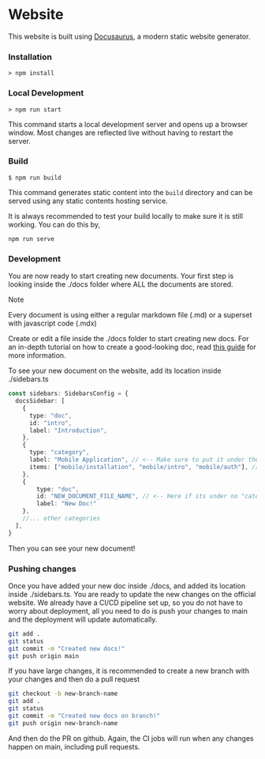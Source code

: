 # Website

This website is built using [Docusaurus](https://docusaurus.io/), a modern static website generator.

### Installation

```
> npm install
```

### Local Development

```
> npm run start
```

This command starts a local development server and opens up a browser window. Most changes are reflected live without having to restart the server.

### Build

```
$ npm run build
```

This command generates static content into the `build` directory and can be served using any static contents hosting service.

It is always recommended to test your build locally to make sure it is still working. You can do this by,

```
npm run serve
```

### Development

You are now ready to start creating new documents. Your first step is looking inside the ./docs folder where ALL the documents are stored.

> [!NOTE]
> Every document is using either a regular markdown file (.md) or a superset with javascript code (.mdx)

Create or edit a file inside the ./docs folder to start creating new docs. For an in-depth tutorial on how to create a good-looking doc, read [this guide](https://docusaurus.io/docs/markdown-features) for more information.

To see your new document on the website, add its location inside ./sidebars.ts
```ts
const sidebars: SidebarsConfig = {
  docsSidebar: [
    {
      type: "doc",
      id: "intro",
      label: "Introduction",
    },
    {
      type: "category",
      label: "Mobile Application", // <-- Make sure to put it under the right category, this one holds all the mobile docs
      items: ["mobile/installation", "mobile/intro", "mobile/auth"], // <-- Here if its under a "folder"
    },
    {
        type: "doc",
        id: "NEW_DOCUMENT_FILE_NAME", // <-- Here if its under no "categories"
        label: "New Doc!"
    },
    //... other categories
  ],
}
```

Then you can see your new document!

### Pushing changes

Once you have added your new doc inside ./docs, and added its location inside ./sidebars.ts. You are ready to update the new changes on the official website.
We already have a CI/CD pipeline set up, so you do not have to worry about deployment, all you need to do is push your changes to main and the deployment will update automatically.

```bash
git add .
git status
git commit -m "Created new docs!"
git push origin main
```

If you have large changes, it is recommended to create a new branch with your changes and then do a pull request
```bash
git checkout -b new-branch-name
git add .
git status
git commit -m "Created new docs on branch!"
git push origin new-branch-name
```

And then do the PR on github. Again, the CI jobs will run when any changes happen on main, including pull requests.